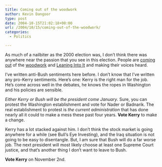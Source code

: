 ```yaml
---
title: Coming out of the woodwork
author: Kevin Dangoor
type: post
date: 2004-10-15T21:02:18+00:00
url: /2004/10/15/coming-out-of-the-woodwork/
categories:
  - Politics

---
```

As much of a nailbiter as the 2000 election was, I don&#8217;t think there was anywhere near the passion that you see in this election. People are [coming out][1] of the [woodwork][2] and [Leaning Into It][3] and making their voices heard.

I&#8217;ve written anti-Bush sentiments here before. I don&#8217;t know that I&#8217;ve written any pro-Kerry sentiments. Here&#8217;s one: Kerry is the right man for the job. He&#8217;s come across well in the debates, he knows the ropes in Washington and his policies are sensible.

_Either Kerry or Bush will be the president come January_. Sure, you can protest the Washington establishment and vote for Nader or Badnarik. The real establishment to protest is _the current administration_ that has done nearly all it could to make a mess these past four years. **Vote Kerry** to make a change.

Kerry has a lot stacked against him. I don&#8217;t think the stock market is going anywhere for a while (see Bull&#8217;s Eye Investing), and the Iraq situation is not going to be easy to disentangle. But, I am sure that Bush will do a far worse job. The next president will most likely choose at least one Supreme Court justice, and that&#8217;s another thing I don&#8217;t want to leave to Bush.

**Vote Kerry** on November 2nd.

 [1]: http://www.tbray.org/ongoing/When/200x/2004/10/14/Election2004
 [2]: http://www.williamgibsonbooks.com/blog/2004_10_01_archive.asp#109772777429831769
 [3]: http://russellbeattie.com/notebook/1008069.html